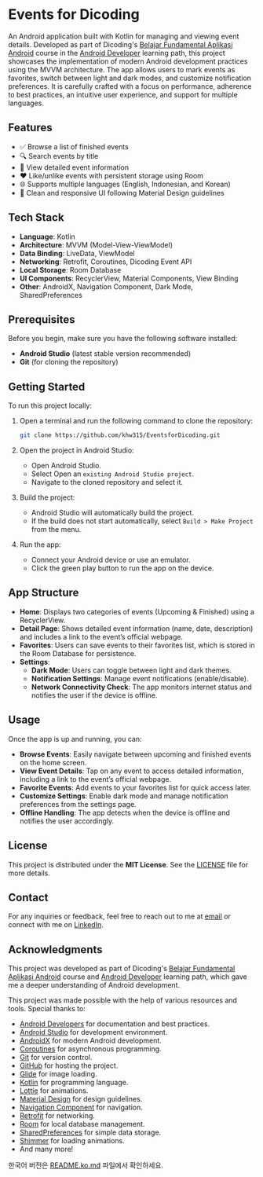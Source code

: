 # Events for Dicoding

An Android application built with Kotlin for managing and viewing event details. Developed as part of Dicoding's [Belajar Fundamental Aplikasi Android](https://www.dicoding.com/academies/14-belajar-fundamental-aplikasi-android) course in the [Android Developer](https://www.dicoding.com/learningpaths/7) learning path, this project showcases the implementation of modern Android development practices using the MVVM architecture. The app allows users to mark events as favorites, switch between light and dark modes, and customize notification preferences. It is carefully crafted with a focus on performance, adherence to best practices, an intuitive user experience, and support for multiple languages.

## Features

- ✅ Browse a list of finished events  
- 🔍 Search events by title  
- 📄 View detailed event information  
- ❤️ Like/unlike events with persistent storage using Room  
- 🌐 Supports multiple languages (English, Indonesian, and Korean)  
- 🧼 Clean and responsive UI following Material Design guidelines  

## Tech Stack

- **Language**: Kotlin
- **Architecture**: MVVM (Model-View-ViewModel)
- **Data Binding**: LiveData, ViewModel
- **Networking**: Retrofit, Coroutines, Dicoding Event API
- **Local Storage**: Room Database
- **UI Components**: RecyclerView, Material Components, View Binding
- **Other**: AndroidX, Navigation Component, Dark Mode, SharedPreferences

## Prerequisites

Before you begin, make sure you have the following software installed:

- **Android Studio** (latest stable version recommended)
- **Git** (for cloning the repository)

## Getting Started

To run this project locally:

1. Open a terminal and run the following command to clone the repository:

    ```bash
    git clone https://github.com/khw315/EventsforDicoding.git
    ```

2. Open the project in Android Studio:
    - Open Android Studio.
    - Select Open an `existing Android Studio project`.
    - Navigate to the cloned repository and select it.

3. Build the project:
    - Android Studio will automatically build the project.
    - If the build does not start automatically, select `Build > Make Project` from the menu.

4. Run the app:
    - Connect your Android device or use an emulator.
    - Click the green play button to run the app on the device.

## App Structure

- **Home**: Displays two categories of events (Upcoming & Finished) using a RecyclerView.
- **Detail Page**: Shows detailed event information (name, date, description) and includes a link to the event’s official webpage.
- **Favorites**: Users can save events to their favorites list, which is stored in the Room Database for persistence.
- **Settings**:
  - **Dark Mode**: Users can toggle between light and dark themes.
  - **Notification Settings**: Manage event notifications (enable/disable).
  - **Network Connectivity Check**: The app monitors internet status and notifies the user if the device is offline.

## Usage

Once the app is up and running, you can:

- **Browse Events**: Easily navigate between upcoming and finished events on the home screen.
- **View Event Details**: Tap on any event to access detailed information, including a link to the event’s official webpage.
- **Favorite Events**: Add events to your favorites list for quick access later.
- **Customize Settings**: Enable dark mode and manage notification preferences from the settings page.
- **Offline Handling**: The app detects when the device is offline and notifies the user accordingly.

## License

This project is distributed under the **MIT License**. See the [LICENSE](./LICENSE) file for more details.

## Contact

For any inquiries or feedback, feel free to reach out to me at [email](mailto:contact@alfaisal.my.id) or connect with me on [LinkedIn](https://www.linkedin.com/in/fafr/).

## Acknowledgments

This project was developed as part of Dicoding's [Belajar Fundamental Aplikasi Android](https://www.dicoding.com/academies/14-belajar-fundamental-aplikasi-android) course and [Android Developer](https://www.dicoding.com/learningpaths/7) learning path, which gave me a deeper understanding of Android development.

This project was made possible with the help of various resources and tools. Special thanks to:

- [Android Developers](https://developer.android.com/) for documentation and best practices.
- [Android Studio](https://developer.android.com/studio) for development environment.
- [AndroidX](https://developer.android.com/jetpack/androidx) for modern Android development.
- [Coroutines](https://kotlinlang.org/docs/coroutines-overview.html) for asynchronous programming.
- [Git](https://git-scm.com/) for version control.
- [GitHub](https://github.com/) for hosting the project.
- [Glide](https://github.com/bumptech/glide) for image loading.
- [Kotlin](https://kotlinlang.org/) for programming language.
- [Lottie](https://airbnb.io/lottie/#/) for animations.
- [Material Design](https://material.io/) for design guidelines.
- [Navigation Component](https://developer.android.com/guide/navigation) for navigation.
- [Retrofit](https://square.github.io/retrofit/) for networking.
- [Room](https://developer.android.com/training/data-storage/room) for local database management.
- [SharedPreferences](https://developer.android.com/training/data-storage/shared-preferences) for simple data storage.
- [Shimmer](https://github.com/facebookarchive/shimmer-android) for loading animations.
- And many more!

한국어 버전은 [README.ko.md](README.ko.md) 파일에서 확인하세요.
